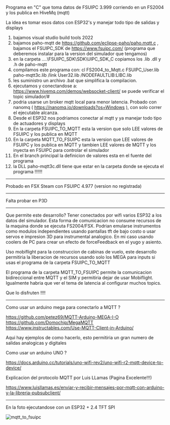 Programa en "C" que toma datos de FSUIPC 3.999 corriendo en un FS2004 y los publica en HiveMq (mqtt)

La idea es tomar esos datos con ESP32's y manejar todo tipo de salidas y displays

1) bajamos visual studio build tools 2022
2) bajamos paho-mqtt de https://github.com/eclipse-paho/paho.mqtt.c , bajamos el FSUIPC_SDK de https://www.fsuipc.com/  (programa que deberemos instalar para la version del simulador que tengamos)
3) en la carpeta ....\FSUIPC_SDK\SDK\UIPC_SDK_C copiamos los .lib .dll y .h de paho-mqtt
4) compilamos este programa con: cl FS2004_to_Mqtt.c FSUIPC_User.lib paho-mqtt3c.lib /link User32.lib /NODEFAULTLIB:LIBC.lib
5) les suministro un archivo .bat que simplifica la compilacion.
6) ejecutamos y conectandose a: https://www.hivemq.com/demos/websocket-client/ se puede verificar el topic simulador/#
7) podria usarse un broker mqtt local para menor latencia. Probado con nanomq ( https://nanomq.io/downloads?os=Windows ), con solo correr el ejecutable alcanza.
8) Desde el ESP32 nos podriamos conectar al mqtt y ya manejar todo tipo de actuadores y displays
9) En la carpeta FSUIPC_TO_MQTT esta la version que solo LEE valores de FSUIPC y los publica en MQTT
10) En la carpeta MQTT_TO_FSUIPC esta la version que LEE valores de FSUIPC y los publica en MQTT y tambien LEE valores de MQTT y los inyecta en FSUIPC para controlar el simulador
11) En el branch principal la definicion de valores esta en el fuente del programa
12) la DLL paho-mqtt3c.dll tiene que estar en la carpeta donde se ejecuta el programa !!!!!!

*************************************************************************************************************************************

Probado en FSX Steam con FSUIPC 4.977 (version no registrada)

*************************************************************************************************************************************


Falta probar en P3D

*************************************************************************************************************************************

Que permite este desarrollo? Tener conectados por wifi varios ESP32 a los datos del simulador. Esta forma de comunicacion no consume recursos de la maquina donde se ejecuta FS2004/FSX. Podrian emularse instrumentos como modulos independientes usando pantallas tft de bajo costo o usar servos e impresion 3D para instrumental analogico. En mi caso usando coolers de PC para crear un efecto de forceFeedback en el yugo y asiento.

Uso mobiflight para la construccion de cabinas de vuelo, este desarrollo permitiria la liberacion de recursos usando solo los MEGA para inputs si usas el programa de la carpeta FSUIPC_TO_MQTT

El programa de la carpeta MQTT_TO_FSUIPC permite la comunicacion bidireccional entre MQTT y el SIM y permitiria dejar de usar Mobiflight. Igualmente habria que ver el tema de latencia al configurar muchos topics.

Que lo disfruten !!!!

*************************************************************************************************************************************

Como usar un arduino mega para conectarlo a MQTT ?

https://github.com/petez69/MQTT-Arduino-MEGA-I-O https://github.com/Domochip/MegaMQTT https://www.instructables.com/Use-MQTT-Client-in-Arduino/

Aqui hay ejemplos de como hacerlo, esto permitiria un gran numero de salidas analogicas y digitales

Como usar un arduino UNO ?

https://docs.arduino.cc/tutorials/uno-wifi-rev2/uno-wifi-r2-mqtt-device-to-device/

Explicacion del protocolo MQTT por Luis LLamas (Pagina Excelente!!!)

https://www.luisllamas.es/enviar-y-recibir-mensajes-por-mqtt-con-arduino-y-la-libreria-pubsubclient/

********************************************************************************

En la foto ejecutandose con un ESP32 + 2.4 TFT SPI

![mqtt_to_fsuipc](https://github.com/user-attachments/assets/41ef7515-3f7c-4dc7-8e54-ad5df7a278cd)

